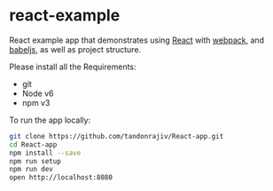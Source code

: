 # react-example

React example app that demonstrates using [React] with [webpack], and [babeljs], as well as project structure.

Please install all the Requirements:
- git
- Node v6
- npm v3

To run the app locally:

```bash
git clone https://github.com/tandonrajiv/React-app.git
cd React-app
npm install --save
npm run setup
npm run dev
open http://localhost:8080
```

[React]: http://facebook.github.io/react/
[webpack]: http://webpack.github.io/
[babeljs]: https://babeljs.io/

